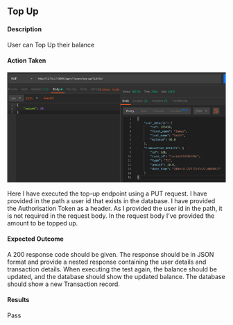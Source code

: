 ## Top Up
#### Description
User can Top Up their balance
#### Action Taken
![Top Up](top_up.png)

Here I have executed the top-up endpoint using a PUT request.
I have provided in the path a user id that exists in the database.
I have provided the Authorisation Token as a header.
As I provided the user id in the path, it is not required in the request body.
In the request body I've provided the amount to be topped up.
#### Expected Outcome
A 200 response code should be given.
The response should be in JSON format and provide a nested response containing the user details and transaction details.
When executing the test again, the balance should be updated, and the database should show the updated balance.
The database should show a new Transaction record.
#### Results
Pass
